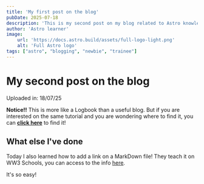 ```yaml
---
title: 'My first post on the blog'
pubDate: 2025-07-18
description: 'This is my second post on my blog related to Astro knowledge.'
author: 'Astro learner'
image:
    url: 'https://docs.astro.build/assets/full-logo-light.png'
    alt: 'Full Astro logo'
tags: ["astro", "blogging", "newbie", "trainee"]
---
```

# My second post on the blog

Uploaded in: 18/07/25

**Notice!!**
This is more like a Logbook than a useful blog. But if you are interested on the same tutorial and you are wondering where to find it, you can [**click here**](https://docs.astro.build/es/tutorial/0-introduction/) to find it!

## What else I've done

Today I also learned how to add a link on a MarkDown file! They teach it on WW3 Schools, you can access to the info [here](https://www.w3schools.io/file/markdown-links/).

It's so easy!